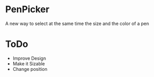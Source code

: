 # PenPicker
A new way to select at the same time the size and the color of a pen

# ToDo
- Improve Design
- Make it Sizable
- Change position